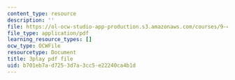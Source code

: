 ```yaml
---
content_type: resource
description: ''
file: https://ol-ocw-studio-app-production.s3.amazonaws.com/courses/9-40-introduction-to-neural-computation-spring-2018/b701eb7ad7253d7a3cc5e22240ca4b1d_osYGG7TKcz8.pdf
file_type: application/pdf
learning_resource_types: []
ocw_type: OCWFile
resourcetype: Document
title: 3play pdf file
uid: b701eb7a-d725-3d7a-3cc5-e22240ca4b1d
---
```

